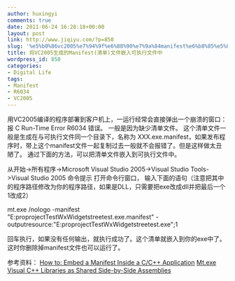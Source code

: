 ```yaml
---
author: huxingyi
comments: true
date: 2011-06-24 16:28:18+00:00
layout: post
link: http://www.jiqiyu.com/?p=850
slug: '%e5%b0%86vc2005%e7%94%9f%e6%88%90%e7%9a%84manifest%e6%b8%85%e5%8d%95%e6%96%87%e4%bb%b6%e5%b5%8c%e5%85%a5%e5%8f%af%e6%89%a7%e8%a1%8c%e6%96%87%e4%bb%b6%e4%b8%ad'
title: 将VC2005生成的Manifest(清单)文件嵌入可执行文件中
wordpress_id: 850
categories:
- Digital Life
tags:
- Manifest
- R6034
- VC2005
---
```


用VC2005编译的程序部署到客户机上，一运行经常会直接弹出一个崩溃的窗口：报 C Run-Time Error R6034 错误。
一般是因为缺少清单文件。
这个清单文件一般是生成在与可执行文件同一个目录下，名称为 XXX.exe.manifest，如果发布程序时，带上这个manifest文件一起复制过去一般就不会报错了。但是这样做太丑陋了。
通过下面的方法，可以把清单文件嵌入到可执行文件中。

从开始->所有程序->Microsoft Visual Studio 2005->Visual Studio Tools->Visual Studio 2005 命令提示 打开命令行窗口，
输入下面的语句（注意把其中的程序路径修改为你的程序路径，如果是DLL，只需要把exe改成dll并把最后一个1改成2）

mt.exe /nologo -manifest "E:proprojectTestWxWidgetstreetest.exe.manifest" -outputresource:"E:proprojectTestWxWidgetstreetest.exe";1

回车执行，如果没有任何输出，就执行成功了。这个清单就嵌入到你的exe中了。这时你删除掉manifest文件也可以运行了。

参考资料：
[How to: Embed a Manifest Inside a C/C++ Application](http://msdn.microsoft.com/en-us/library/ms235591(v=vs.80).aspx)
[Mt.exe](http://msdn.microsoft.com/en-us/library/aa375649(v=vs.85).aspx)
[Visual C++ Libraries as Shared Side-by-Side Assemblies](http://msdn.microsoft.com/en-us/library/ms235624(v=vs.80).aspx)
